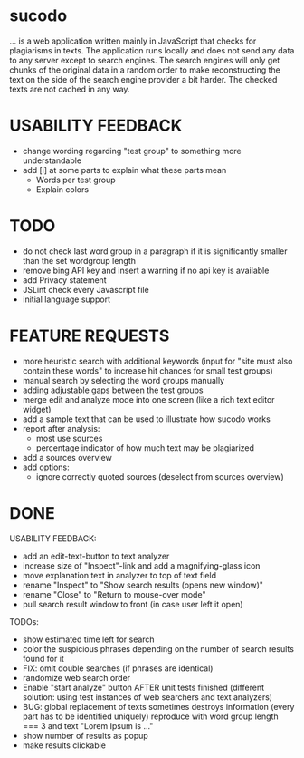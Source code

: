 sucodo
=======

... is a web application written mainly in JavaScript that checks for
plagiarisms in texts. The application runs locally and does not send
any data to any server except to search engines. The search engines will
only get chunks of the original data in a random order to make reconstructing
the text on the side of the search engine provider a bit harder.
The checked texts are not cached in any way.

USABILITY FEEDBACK
==================
* change wording regarding "test group" to something more understandable
* add [i] at some parts to explain what these parts mean
	* Words per test group
	* Explain colors

TODO
====
* do not check last word group in a paragraph if it is significantly smaller than the set wordgroup length 
* remove bing API key and insert a warning if no api key is available
* add Privacy statement
* JSLint check every Javascript file
* initial language support


FEATURE REQUESTS
================
* more heuristic search with additional keywords (input for "site must also contain these words" to increase hit chances for small test groups)
* manual search by selecting the word groups manually
* adding adjustable gaps between the test groups  
* merge edit and analyze mode into one screen (like a rich text editor widget)
* add a sample text that can be used to illustrate how sucodo works
* report after analysis:
    * most use sources
    * percentage indicator of how much text may be plagiarized
* add a sources overview
* add options:
    * ignore correctly quoted sources (deselect from sources overview)

DONE
====

USABILITY FEEDBACK:

* add an edit-text-button to text analyzer
* increase size of "Inspect"-link and add a magnifying-glass icon
* move explanation text in analyzer to top of text field
* rename "Inspect" to "Show search results (opens new window)"
* rename "Close" to "Return to mouse-over mode"
* pull search result window to front (in case user left it open)

TODOs:

* show estimated time left for search
* color the suspicious phrases depending on the number of search results found for it
* FIX: omit double searches (if phrases are identical)
* randomize web search order
* Enable "start analyze" button AFTER unit tests finished (different solution: using test instances of web searchers and text analyzers)
* BUG: global replacement of texts sometimes destroys information (every part has to be identified uniquely)
  reproduce with word group length === 3 and text
  "Lorem Ipsum is ..."
* show number of results as popup
* make results clickable